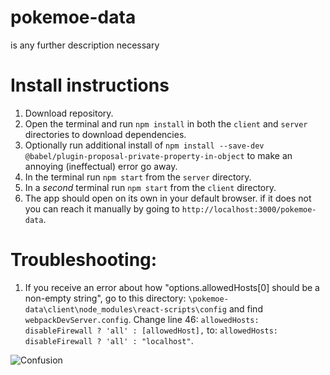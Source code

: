 # pokemoe-data
is any further description necessary

# Install instructions
1. Download repository.
1. Open the terminal and run `npm install` in both the `client` and `server` directories to download dependencies.
1. Optionally run additional install of `npm install --save-dev @babel/plugin-proposal-private-property-in-object` to make an annoying (ineffectual) error go away.
1. In the terminal run `npm start` from the `server` directory.
1. In a _second_ terminal run `npm start` from the `client` directory.
1. The app should open on its own in your default browser. if it does not you can reach it manually by going to `http://localhost:3000/pokemoe-data`.

# Troubleshooting:
1. If you receive an error about how "options.allowedHosts[0] should be a non-empty string", go to this directory: `\pokemoe-data\client\node_modules\react-scripts\config` and find `webpackDevServer.config`. Change line 46: `allowedHosts: disableFirewall ? 'all' : [allowedHost],` to: `allowedHosts: disableFirewall ? 'all' : "localhost"`.

<img src="https://github.com/cat-milk/Anime-Girls-Holding-Programming-Books/blob/master/NodeJs/Hifumi_Takimoto_NodeJs.png?raw=true" alt="Confusion">